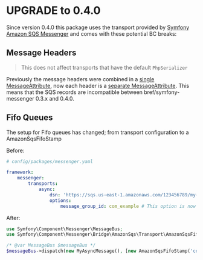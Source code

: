 UPGRADE to 0.4.0
=======================

Since version 0.4.0 this package uses the transport provided by [Symfony Amazon SQS Messenger](https://symfony.com/doc/current/messenger.html#amazon-sqs) 
and comes with these potential BC breaks:

Message Headers
---------------
>  This does not affect transports that have the default `PhpSerializer` 

Previously the message headers were combined in a [single MessageAttribute](https://github.com/brefphp/symfony-messenger/blob/0.3.4/src/Service/Sqs/SqsTransport.php#L46),
now each header is a [separate MessageAttribute](https://github.com/symfony/amazon-sqs-messenger/blob/5.x/Transport/Connection.php#L316). 
This means that the SQS records are incompatible between bref/symfony-messenger 0.3.x and 0.4.0.


Fifo Queues
-----------
The setup for Fifo queues has changed; from transport configuration to a AmazonSqsFifoStamp 

Before:
```yaml
# config/packages/messenger.yaml

framework:
    messenger:
        transports:
            async: 
                dsn: 'https://sqs.us-east-1.amazonaws.com/123456789/my-queue.fifo'
                options: 
                    message_group_id: com_example # This option is now invalid
```
After:
```php
use Symfony\Component\Messenger\MessageBus;
use Symfony\Component\Messenger\Bridge\AmazonSqs\Transport\AmazonSqsFifoStamp;

/* @var MessageBus $messageBus */
$messageBus->dispatch(new MyAsyncMessage(), [new AmazonSqsFifoStamp('com_example')]);
```